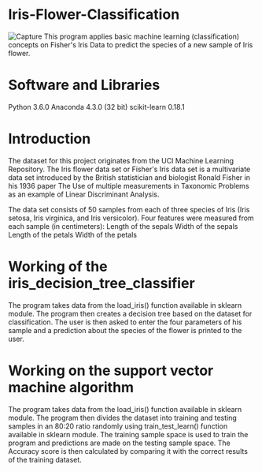 # Iris-Flower-Classification
![Capture](https://github.com/Adnan079/Iris-Flower-Classification/assets/96575336/ee1bb45f-8fa5-44bb-ab25-5e7c6a4461de)
This program applies basic machine learning (classification) concepts on Fisher's Iris Data to predict the species of a new sample of Iris flower.

# Software and Libraries

Python 3.6.0
Anaconda 4.3.0 (32 bit)
scikit-learn 0.18.1

# Introduction
The dataset for this project originates from the UCI Machine Learning Repository. The Iris flower data set or Fisher's Iris data set is a multivariate data set introduced by the British statistician and biologist Ronald Fisher in his 1936 paper The Use of multiple measurements in Taxonomic Problems as an example of Linear Discriminant Analysis.

The data set consists of 50 samples from each of three species of Iris (Iris setosa, Iris virginica, and Iris versicolor).
Four features were measured from each sample (in centimeters):
Length of the sepals
Width of the sepals
Length of the petals
Width of the petals

# Working of the iris_decision_tree_classifier

The program takes data from the load_iris() function available in sklearn module.
The program then creates a decision tree based on the dataset for classification.
The user is then asked to enter the four parameters of his sample and a prediction about the species of the flower is printed to the user.

# Working on the support vector machine algorithm

The program takes data from the load_iris() function available in sklearn module.
The program then divides the dataset into training and testing samples in an 80:20 ratio randomly using train_test_learn() function available in sklearn module.
The training sample space is used to train the program and predictions are made on the testing sample space.
The Accuracy score is then calculated by comparing it with the correct results of the training dataset.

